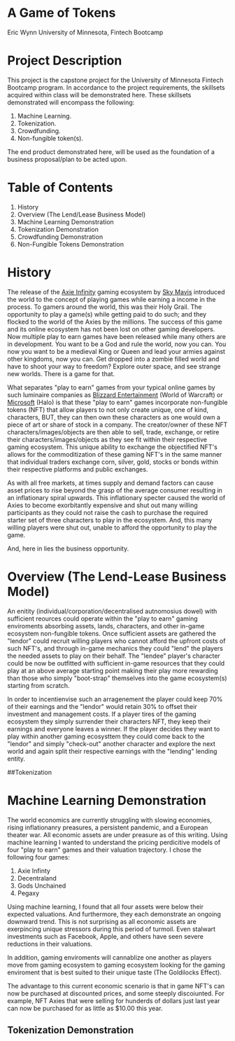 # A Game of Tokens
Eric Wynn 
University of Minnesota, Fintech Bootcamp


# Project Description
This project is the capstone project for the University of Minnesota Fintech Bootcamp program. In accordance to the project requirements, the skillsets acquired within class will be demonstrated here. These skillsets demonstrated will encompass the following:
1. Machine Learning.
2. Tokenization.
3. Crowdfunding.
4. Non-fungible token(s).



The end product demonstrated here, will be used as the foundation of a business proposal/plan to be acted upon. 


# Table of Contents
1. History
2. Overview (The Lend/Lease Business Model) 
3. Machine Learning Demonstration
4. Tokenization Demonstration
5. Crowdfunding Demonstration
6. Non-Fungible Tokens Demonstration



# History 
The release of the [Axie Infinity]() gaming ecosystem by [Sky Mavis]() introduced the world to the concept of playing games while earning a income in the process. To gamers around the world, this was their Holy Grail. The opportunity to play a game(s) while getting paid to do such; and they flocked to the world of the Axies by the millions. The success of this game and its online ecosystem has not been lost on other gaming developers. Now multiple play to earn games have been released while many others are in development. You want to be a God and rule the world, now you can[](). You now you want to be a medieval King or Queen and lead your armies against other kingdoms, now you can[](). Get dropped into a zombie filled world and have to shoot your way to freedom[]()? Explore outer space, and see strange new worlds[](). There is a game for that.

What separates "play to earn" games from your typical online games by such luminaire companies as [Blizzard Entertainment]() (World of Warcraft) or [Microsoft]() (Halo) is that these "play to earn" games incorporate non-fungible tokens (NFT) that allow players to not only create unique, one of kind, characters, BUT, they can then own these characters as one would own a piece of art or share of stock in a company. The creator/owner of these NFT characters/images/objects are then able to sell, trade, exchange, or retire their characters/images/objects as they see fit within their respective gaming ecosystem. This unique ability to exchange the objectified NFT's allows for the commoditization of these gaming NFT's in the same manner that individual traders exchange corn, silver, gold, stocks or bonds within their respective platforms and public exchanges. 

As with all free markets, at times supply and demand factors can cause asset prices to rise beyond the grasp of the average consumer resulting in an inflationary spiral upwards. This inflationary specter caused the world of Axies to become exorbitantly expensive and shut out many willing participants as they could not raise the cash to purchase the required starter set of three characters to play in the ecosystem. And, this many willing players were shut out, unable to afford the opportunity to play the game. 

And, here in lies the business opportunity.

# Overview (The Lend-Lease Business Model)
An enitity (individual/corporation/decentralised autnomosius dowel) with sufficient reources could operate within the "play to earn" gaming enviroments absorbing assets, lands, characters, and other in-game ecosystem non-fungible tokens. Once sufficient assets are gathered the "lendor" could recruit willing players who cannot afford the upfront costs of such NFT's, and through in-game mechanics they could "lend" the players the needed assets to play on their behalf. The "lendee" player's character could be now be outfitted with sufficient in-game resources that they could play at an above average starting point making their play more rewarding than those who simply "boot-strap" themselves into the game ecosystem(s) starting from scratch. 

In order to incentienvise such an arragenement the player could keep 70% of their earnings and the "lendor" would retain 30% to offset their investment and management costs. If a player tires of the gaming ecosystem they simply surrender their characters NFT, they keep their earnings and everyone leaves a winner. If the player decides they want to play within another gaming ecosysttem they could come back to the "lendor" and simply "check-out" another character and explore the next world and again split their respective earnings with the "lending" lending entity.

##Tokenization
# Machine Learning Demonstration
The world economics are currently struggling with slowing economies, rising inflationanry preasures, a persistent pandemic, and a European theater war. All economic assets are under preasure as of this writing. Using machine learning I wanted to understand the pricing perdicitive models of four "play to earn" games and their valuation trajectory. I chose the following four games:
1. Axie Infinty
2. Decentraland
3. Gods Unchained 
4. Pegaxy

Using machine learning, I found that all four assets were below their expected valuations. And furthermore, they each demonstrate an ongoing downward trend.  This is not surprising as all economic assets are exerpincing unique stressors during this period of turmoil. Even stalwart investments such as Facebook, Apple, and others have seen severe reductions in their valuations. 

In addition, gaming enviroments will cannablize one another as players move from gaming ecosystem to gaming ecosystem looking for the gaming enviroment that is best suited to their unique taste (The Goldilocks Effect). 

The advantage to this current economic scenario is that in game NFT's can now be purchased at discounted prices, and some steeply discoiunted. For example, NFT Axies that were selling for hunderds of dollars just last year can now be purchased for as little as $10.00 this year.

## Tokenization Demonstration
